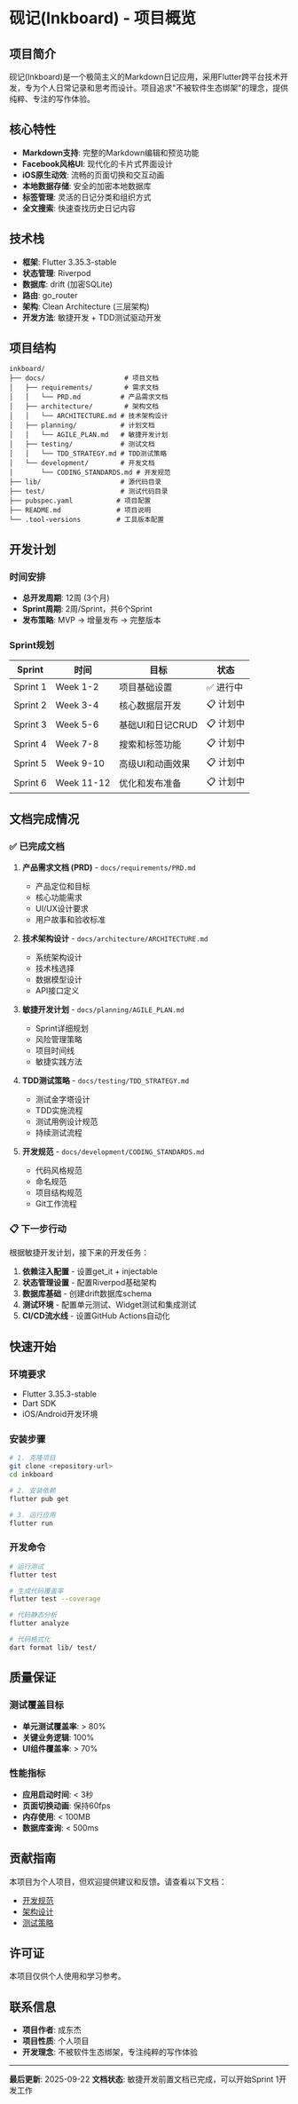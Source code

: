 # 砚记(Inkboard) - 项目概览

## 项目简介

砚记(Inkboard)是一个极简主义的Markdown日记应用，采用Flutter跨平台技术开发，专为个人日常记录和思考而设计。项目追求"不被软件生态绑架"的理念，提供纯粹、专注的写作体验。

## 核心特性

- **Markdown支持**: 完整的Markdown编辑和预览功能
- **Facebook风格UI**: 现代化的卡片式界面设计
- **iOS原生动效**: 流畅的页面切换和交互动画
- **本地数据存储**: 安全的加密本地数据库
- **标签管理**: 灵活的日记分类和组织方式
- **全文搜索**: 快速查找历史日记内容

## 技术栈

- **框架**: Flutter 3.35.3-stable
- **状态管理**: Riverpod
- **数据库**: drift (加密SQLite)
- **路由**: go_router
- **架构**: Clean Architecture (三层架构)
- **开发方法**: 敏捷开发 + TDD测试驱动开发

## 项目结构

```
inkboard/
├── docs/                    # 项目文档
│   ├── requirements/        # 需求文档
│   │   └── PRD.md          # 产品需求文档
│   ├── architecture/        # 架构文档
│   │   └── ARCHITECTURE.md # 技术架构设计
│   ├── planning/           # 计划文档
│   │   └── AGILE_PLAN.md   # 敏捷开发计划
│   ├── testing/            # 测试文档
│   │   └── TDD_STRATEGY.md # TDD测试策略
│   └── development/        # 开发文档
│       └── CODING_STANDARDS.md # 开发规范
├── lib/                    # 源代码目录
├── test/                   # 测试代码目录
├── pubspec.yaml           # 项目配置
├── README.md              # 项目说明
└── .tool-versions         # 工具版本配置
```

## 开发计划

### 时间安排
- **总开发周期**: 12周 (3个月)
- **Sprint周期**: 2周/Sprint，共6个Sprint
- **发布策略**: MVP → 增量发布 → 完整版本

### Sprint规划

| Sprint | 时间 | 目标 | 状态 |
|--------|------|------|------|
| Sprint 1 | Week 1-2 | 项目基础设置 | ✅ 进行中 |
| Sprint 2 | Week 3-4 | 核心数据层开发 | 📋 计划中 |
| Sprint 3 | Week 5-6 | 基础UI和日记CRUD | 📋 计划中 |
| Sprint 4 | Week 7-8 | 搜索和标签功能 | 📋 计划中 |
| Sprint 5 | Week 9-10 | 高级UI和动画效果 | 📋 计划中 |
| Sprint 6 | Week 11-12 | 优化和发布准备 | 📋 计划中 |

## 文档完成情况

### ✅ 已完成文档

1. **产品需求文档 (PRD)** - `docs/requirements/PRD.md`
   - 产品定位和目标
   - 核心功能需求
   - UI/UX设计要求
   - 用户故事和验收标准

2. **技术架构设计** - `docs/architecture/ARCHITECTURE.md`
   - 系统架构设计
   - 技术栈选择
   - 数据模型设计
   - API接口定义

3. **敏捷开发计划** - `docs/planning/AGILE_PLAN.md`
   - Sprint详细规划
   - 风险管理策略
   - 项目时间线
   - 敏捷实践方法

4. **TDD测试策略** - `docs/testing/TDD_STRATEGY.md`
   - 测试金字塔设计
   - TDD实施流程
   - 测试用例设计规范
   - 持续测试流程

5. **开发规范** - `docs/development/CODING_STANDARDS.md`
   - 代码风格规范
   - 命名规范
   - 项目结构规范
   - Git工作流程

### 📋 下一步行动

根据敏捷开发计划，接下来的开发任务：

1. **依赖注入配置** - 设置get_it + injectable
2. **状态管理设置** - 配置Riverpod基础架构
3. **数据库基础** - 创建drift数据库schema
4. **测试环境** - 配置单元测试、Widget测试和集成测试
5. **CI/CD流水线** - 设置GitHub Actions自动化

## 快速开始

### 环境要求
- Flutter 3.35.3-stable
- Dart SDK
- iOS/Android开发环境

### 安装步骤
```bash
# 1. 克隆项目
git clone <repository-url>
cd inkboard

# 2. 安装依赖
flutter pub get

# 3. 运行应用
flutter run
```

### 开发命令
```bash
# 运行测试
flutter test

# 生成代码覆盖率
flutter test --coverage

# 代码静态分析
flutter analyze

# 代码格式化
dart format lib/ test/
```

## 质量保证

### 测试覆盖目标
- **单元测试覆盖率**: > 80%
- **关键业务逻辑**: 100%
- **UI组件覆盖率**: > 70%

### 性能指标
- **应用启动时间**: < 3秒
- **页面切换动画**: 保持60fps
- **内存使用**: < 100MB
- **数据库查询**: < 500ms

## 贡献指南

本项目为个人项目，但欢迎提供建议和反馈。请查看以下文档：

- [开发规范](docs/development/CODING_STANDARDS.md)
- [架构设计](docs/architecture/ARCHITECTURE.md)
- [测试策略](docs/testing/TDD_STRATEGY.md)

## 许可证

本项目仅供个人使用和学习参考。

## 联系信息

- **项目作者**: 成东杰
- **项目性质**: 个人项目
- **开发理念**: 不被软件生态绑架，专注纯粹的写作体验

---

**最后更新**: 2025-09-22
**文档状态**: 敏捷开发前置文档已完成，可以开始Sprint 1开发工作